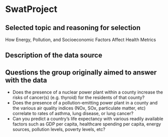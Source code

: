 # SwatProject

## Selected topic and reasoning for selection 

How Energy, Pollution, and Socioeconomic Factors Affect Health Metrics

## Description of the data source 

## Questions the group originally aimed to answer with the data

* Does the presence of a nuclear power plant within a county increase the risks of cancer(s) (e.g. thyroid) for the residents of that county?
* Does the presence of a pollution-emitting power plant in a county and the various air quality indices (NOx, SOx, particulate matter, etc) correlate to rates of asthma, lung disease, or lung cancer?
* Can you predict a country’s life expectancy with various readily available factors such as GDP per capita, healthcare spending per capita, energy sources, pollution levels, poverty levels, etc?

